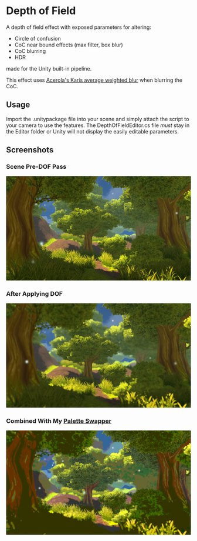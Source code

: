 # Depth of Field

A depth of field effect with exposed parameters for altering:
* Circle of confusion
* CoC near bound effects (max filter, box blur)
* CoC blurring
* HDR

made for the Unity built-in pipeline.

This effect uses [Acerola's Karis average weighted blur](https://youtu.be/v9x_50czf-4?si=wkr0O45unljt7Su8) when blurring the CoC.

## Usage
Import the .unitypackage file into your scene and simply attach the script to your camera to use the features. The DepthOfFieldEditor.cs file *must* stay in the Editor folder or Unity will not display the easily editable parameters.

## Screenshots
### Scene Pre-DOF Pass
![A forest scene pre-DOF pass.](/DemoScreenshots/DepthOfField_0.png)
### After Applying DOF
![The forest scene after applying DOF.](/DemoScreenshots/DepthOfField_1.png)
### Combined With My [Palette Swapper](/Assets/PaletteSwapping/)
![The scene combined with my palette swapper effect.](/DemoScreenshots/DepthOfField_2.png)
